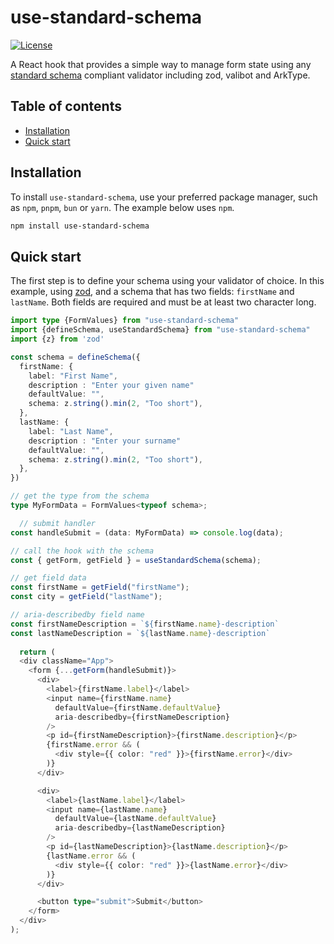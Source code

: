 # use-standard-schema

<div style="max-width:80ch">

[![License](https://img.shields.io/badge/license-MIT-%230172ad)](https://github.com/garystorey/usezodform/blob/master/LICENSE.md)
<!-- ![NPM Version](https://img.shields.io/npm/v/usezodform) -->

A React hook that provides a simple way to manage form state using any [standard schema](https://standardschema.dev) compliant validator including zod, valibot and ArkType.

## Table of contents

- [Installation](#installation)
- [Quick start](#quick-start)
<!-- - [Documentation](#documentation)
- [Upgrade Guide](#upgrade-guide)
- [License](#license) -->

## Installation

To install `use-standard-schema`, use your preferred package manager, such as `npm`, `pnpm`, `bun` or `yarn`. The example below uses `npm`.

```bash
npm install use-standard-schema
```

## Quick start

The first step is to define your schema using your validator of choice. In this example, using [zod](https://zod.dev), and a schema that has two fields: `firstName` and `lastName`. Both fields are required and must be at least two character long.

<div style="width:120ch">

```ts
import type {FormValues} from "use-standard-schema"
import {defineSchema, useStandardSchema} from "use-standard-schema"
import {z} from 'zod'

const schema = defineSchema({
  firstName: {
    label: "First Name",
    description : "Enter your given name"
    defaultValue: "",
    schema: z.string().min(2, "Too short"),
  },
  lastName: {
    label: "Last Name",
    description : "Enter your surname"
    defaultValue: "",
    schema: z.string().min(2, "Too short"),
  },
})

// get the type from the schema
type MyFormData = FormValues<typeof schema>;

  // submit handler
const handleSubmit = (data: MyFormData) => console.log(data);

// call the hook with the schema
const { getForm, getField } = useStandardSchema(schema);

// get field data
const firstName = getField("firstName");
const city = getField("lastName");

// aria-describedby field name
const firstNameDescription = `${firstName.name}-description`
const lastNameDescription = `${lastName.name}-description`
  
  return (
  <div className="App">
    <form {...getForm(handleSubmit)}>
      <div>
        <label>{firstName.label}</label>
        <input name={firstName.name} 
          defaultValue={firstName.defaultValue} 
          aria-describedby={firstNameDescription}
        />
        <p id={firstNameDescription}>{firstName.description}</p>
        {firstName.error && (
          <div style={{ color: "red" }}>{firstName.error}</div>
        )}
      </div>

      <div>
        <label>{lastName.label}</label>
        <input name={lastName.name} 
          defaultValue={lastName.defaultValue} 
          aria-describedby={lastNameDescription}
        />
        <p id={lastNameDescription}>{lastName.description}</p>
        {lastName.error && (
          <div style={{ color: "red" }}>{lastName.error}</div>
        )}
      </div>

      <button type="submit">Submit</button>
    </form>
  </div>
);

```

</div>

</div>
